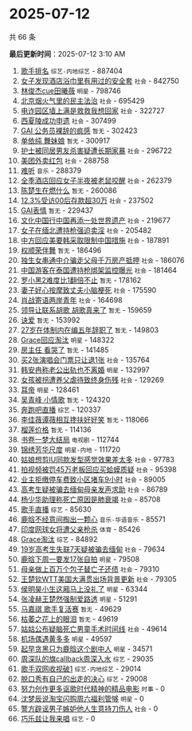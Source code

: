 # 2025-07-12

共 66 条


<!-- BEGIN -->

**最后更新时间**：2025-07-12 3:10 AM
1. [歌手排名](https://m.weibo.cn/search?containerid=100103type%3D1%26t%3D10%26q%3D%E6%AD%8C%E6%89%8B%E6%8E%92%E5%90%8D&stream_entry_id=31&isnewpage=1&extparam=seat%3D1%26band_rank%3D1%26lcate%3D5001%26filter_type%3Drealtimehot%26c_type%3D31%26q%3D%25E6%25AD%258C%25E6%2589%258B%25E6%258E%2592%25E5%2590%258D%26cate%3D5001%26realpos%3D1%26stream_entry_id%3D31%26flag%3D2%26pos%3D0%26dgr%3D0%26display_time%3D1752251782%26pre_seqid%3D175225178205300561157) `综艺-内地综艺` - 887404
2. [女子发现酒店浴巾里有用过的安全套](https://m.weibo.cn/search?containerid=100103type%3D1%26t%3D10%26q%3D%23%E5%A5%B3%E5%AD%90%E5%8F%91%E7%8E%B0%E9%85%92%E5%BA%97%E6%B5%B4%E5%B7%BE%E9%87%8C%E6%9C%89%E7%94%A8%E8%BF%87%E7%9A%84%E5%AE%89%E5%85%A8%E5%A5%97%23&stream_entry_id=31&isnewpage=1&extparam=seat%3D1%26band_rank%3D4%26lcate%3D5001%26filter_type%3Drealtimehot%26c_type%3D31%26q%3D%2523%25E5%25A5%25B3%25E5%25AD%2590%25E5%258F%2591%25E7%258E%25B0%25E9%2585%2592%25E5%25BA%2597%25E6%25B5%25B4%25E5%25B7%25BE%25E9%2587%258C%25E6%259C%2589%25E7%2594%25A8%25E8%25BF%2587%25E7%259A%2584%25E5%25AE%2589%25E5%2585%25A8%25E5%25A5%2597%2523%26cate%3D5001%26realpos%3D4%26stream_entry_id%3D31%26flag%3D1%26pos%3D3%26dgr%3D0%26display_time%3D1752251782%26pre_seqid%3D175225178205300561157) `社会` - 842750
3. [林俊杰cue田曦薇](https://m.weibo.cn/search?containerid=100103type%3D1%26t%3D10%26q%3D%23%E6%9E%97%E4%BF%8A%E6%9D%B0cue%E7%94%B0%E6%9B%A6%E8%96%87%23&stream_entry_id=31&isnewpage=1&extparam=seat%3D1%26band_rank%3D2%26lcate%3D5001%26filter_type%3Drealtimehot%26c_type%3D31%26q%3D%2523%25E6%259E%2597%25E4%25BF%258A%25E6%259D%25B0cue%25E7%2594%25B0%25E6%259B%25A6%25E8%2596%2587%2523%26cate%3D5001%26realpos%3D2%26stream_entry_id%3D31%26flag%3D1%26pos%3D1%26dgr%3D0%26display_time%3D1752251782%26pre_seqid%3D175225178205300561157) `明星` - 798746
4. [北京烟火气里的民主法治](https://m.weibo.cn/search?containerid=100103type%3D1%26t%3D10%26q%3D%23%E5%8C%97%E4%BA%AC%E7%83%9F%E7%81%AB%E6%B0%94%E9%87%8C%E7%9A%84%E6%B0%91%E4%B8%BB%E6%B3%95%E6%B2%BB%23&stream_entry_id=31&isnewpage=1&extparam=seat%3D1%26band_rank%3D3%26lcate%3D5001%26filter_type%3Drealtimehot%26c_type%3D31%26q%3D%2523%25E5%258C%2597%25E4%25BA%25AC%25E7%2583%259F%25E7%2581%25AB%25E6%25B0%2594%25E9%2587%258C%25E7%259A%2584%25E6%25B0%2591%25E4%25B8%25BB%25E6%25B3%2595%25E6%25B2%25BB%2523%26cate%3D5001%26realpos%3D3%26stream_entry_id%3D31%26flag%3D0%26pos%3D2%26dgr%3D0%26display_time%3D1752251782%26pre_seqid%3D175225178205300561157) `社会` - 695429
5. [电诈园区墙上满是救救我想回家](https://m.weibo.cn/search?containerid=100103type%3D1%26t%3D10%26q%3D%23%E7%94%B5%E8%AF%88%E5%9B%AD%E5%8C%BA%E5%A2%99%E4%B8%8A%E6%BB%A1%E6%98%AF%E6%95%91%E6%95%91%E6%88%91%E6%83%B3%E5%9B%9E%E5%AE%B6%23&stream_entry_id=31&isnewpage=1&extparam=seat%3D1%26band_rank%3D5%26lcate%3D5001%26filter_type%3Drealtimehot%26c_type%3D31%26q%3D%2523%25E7%2594%25B5%25E8%25AF%2588%25E5%259B%25AD%25E5%258C%25BA%25E5%25A2%2599%25E4%25B8%258A%25E6%25BB%25A1%25E6%2598%25AF%25E6%2595%2591%25E6%2595%2591%25E6%2588%2591%25E6%2583%25B3%25E5%259B%259E%25E5%25AE%25B6%2523%26cate%3D5001%26realpos%3D5%26stream_entry_id%3D31%26flag%3D0%26pos%3D4%26dgr%3D0%26display_time%3D1752251782%26pre_seqid%3D175225178205300561157) `社会` - 322727
6. [西夏陵成功申遗](https://m.weibo.cn/search?containerid=100103type%3D1%26t%3D10%26q%3D%23%E8%A5%BF%E5%A4%8F%E9%99%B5%E6%88%90%E5%8A%9F%E7%94%B3%E9%81%97%23&stream_entry_id=31&isnewpage=1&extparam=seat%3D1%26band_rank%3D6%26lcate%3D5001%26filter_type%3Drealtimehot%26c_type%3D31%26q%3D%2523%25E8%25A5%25BF%25E5%25A4%258F%25E9%2599%25B5%25E6%2588%2590%25E5%258A%259F%25E7%2594%25B3%25E9%2581%2597%2523%26cate%3D5001%26realpos%3D6%26stream_entry_id%3D31%26flag%3D1%26pos%3D5%26dgr%3D0%26display_time%3D1752251782%26pre_seqid%3D175225178205300561157) `社会` - 307499
7. [GAI 公务员裸辞的疯感](https://m.weibo.cn/search?containerid=100103type%3D1%26t%3D10%26q%3DGAI+%E5%85%AC%E5%8A%A1%E5%91%98%E8%A3%B8%E8%BE%9E%E7%9A%84%E7%96%AF%E6%84%9F&stream_entry_id=31&isnewpage=1&extparam=seat%3D1%26band_rank%3D7%26lcate%3D5001%26filter_type%3Drealtimehot%26c_type%3D31%26q%3DGAI%2520%25E5%2585%25AC%25E5%258A%25A1%25E5%2591%2598%25E8%25A3%25B8%25E8%25BE%259E%25E7%259A%2584%25E7%2596%25AF%25E6%2584%259F%26cate%3D5001%26realpos%3D7%26stream_entry_id%3D31%26flag%3D2%26pos%3D6%26dgr%3D0%26display_time%3D1752251782%26pre_seqid%3D175225178205300561157) `暂无` - 302423
8. [单依纯 舞妹娘](https://m.weibo.cn/search?containerid=100103type%3D1%26t%3D10%26q%3D%E5%8D%95%E4%BE%9D%E7%BA%AF+%E8%88%9E%E5%A6%B9%E5%A8%98&stream_entry_id=31&isnewpage=1&extparam=seat%3D1%26band_rank%3D8%26lcate%3D5001%26filter_type%3Drealtimehot%26c_type%3D31%26q%3D%25E5%258D%2595%25E4%25BE%259D%25E7%25BA%25AF%2520%25E8%2588%259E%25E5%25A6%25B9%25E5%25A8%2598%26cate%3D5001%26realpos%3D8%26stream_entry_id%3D31%26flag%3D0%26pos%3D7%26dgr%3D0%26display_time%3D1752251782%26pre_seqid%3D175225178205300561157) `暂无` - 300917
9. [护士被同居男友杀害疑遭长期家暴](https://m.weibo.cn/search?containerid=100103type%3D1%26t%3D10%26q%3D%23%E6%8A%A4%E5%A3%AB%E8%A2%AB%E5%90%8C%E5%B1%85%E7%94%B7%E5%8F%8B%E6%9D%80%E5%AE%B3%E7%96%91%E9%81%AD%E9%95%BF%E6%9C%9F%E5%AE%B6%E6%9A%B4%23&stream_entry_id=31&isnewpage=1&extparam=seat%3D1%26band_rank%3D9%26lcate%3D5001%26filter_type%3Drealtimehot%26c_type%3D31%26q%3D%2523%25E6%258A%25A4%25E5%25A3%25AB%25E8%25A2%25AB%25E5%2590%258C%25E5%25B1%2585%25E7%2594%25B7%25E5%258F%258B%25E6%259D%2580%25E5%25AE%25B3%25E7%2596%2591%25E9%2581%25AD%25E9%2595%25BF%25E6%259C%259F%25E5%25AE%25B6%25E6%259A%25B4%2523%26cate%3D5001%26realpos%3D9%26stream_entry_id%3D31%26flag%3D0%26pos%3D8%26dgr%3D0%26display_time%3D1752251782%26pre_seqid%3D175225178205300561157) `社会` - 296722
10. [美团外卖红包](https://m.weibo.cn/search?containerid=100103type%3D1%26t%3D10%26q%3D%E7%BE%8E%E5%9B%A2%E5%A4%96%E5%8D%96%E7%BA%A2%E5%8C%85&stream_entry_id=31&isnewpage=1&extparam=seat%3D1%26band_rank%3D10%26lcate%3D5001%26filter_type%3Drealtimehot%26c_type%3D31%26q%3D%25E7%25BE%258E%25E5%259B%25A2%25E5%25A4%2596%25E5%258D%2596%25E7%25BA%25A2%25E5%258C%2585%26cate%3D5001%26realpos%3D10%26stream_entry_id%3D31%26flag%3D0%26pos%3D9%26dgr%3D0%26display_time%3D1752251782%26pre_seqid%3D175225178205300561157) `社会` - 288758
11. [难听](https://m.weibo.cn/search?containerid=100103type%3D1%26t%3D10%26q%3D%E9%9A%BE%E5%90%AC&stream_entry_id=31&isnewpage=1&extparam=seat%3D1%26band_rank%3D11%26lcate%3D5001%26filter_type%3Drealtimehot%26c_type%3D31%26q%3D%25E9%259A%25BE%25E5%2590%25AC%26cate%3D5001%26realpos%3D11%26stream_entry_id%3D31%26flag%3D0%26pos%3D10%26dgr%3D0%26display_time%3D1752251782%26pre_seqid%3D175225178205300561157) `音乐` - 288379
12. [全季酒店回应女子半夜被老鼠咬醒](https://m.weibo.cn/search?containerid=100103type%3D1%26t%3D10%26q%3D%23%E5%85%A8%E5%AD%A3%E9%85%92%E5%BA%97%E5%9B%9E%E5%BA%94%E5%A5%B3%E5%AD%90%E5%8D%8A%E5%A4%9C%E8%A2%AB%E8%80%81%E9%BC%A0%E5%92%AC%E9%86%92%23&stream_entry_id=31&isnewpage=1&extparam=seat%3D1%26band_rank%3D12%26lcate%3D5001%26filter_type%3Drealtimehot%26c_type%3D31%26q%3D%2523%25E5%2585%25A8%25E5%25AD%25A3%25E9%2585%2592%25E5%25BA%2597%25E5%259B%259E%25E5%25BA%2594%25E5%25A5%25B3%25E5%25AD%2590%25E5%258D%258A%25E5%25A4%259C%25E8%25A2%25AB%25E8%2580%2581%25E9%25BC%25A0%25E5%2592%25AC%25E9%2586%2592%2523%26cate%3D5001%26realpos%3D12%26stream_entry_id%3D31%26flag%3D0%26pos%3D11%26dgr%3D0%26display_time%3D1752251782%26pre_seqid%3D175225178205300561157) `社会` - 262379
13. [陈楚生在燃什么](https://m.weibo.cn/search?containerid=100103type%3D1%26t%3D10%26q%3D%E9%99%88%E6%A5%9A%E7%94%9F%E5%9C%A8%E7%87%83%E4%BB%80%E4%B9%88&stream_entry_id=31&isnewpage=1&extparam=seat%3D1%26band_rank%3D13%26lcate%3D5001%26filter_type%3Drealtimehot%26c_type%3D31%26q%3D%25E9%2599%2588%25E6%25A5%259A%25E7%2594%259F%25E5%259C%25A8%25E7%2587%2583%25E4%25BB%2580%25E4%25B9%2588%26cate%3D5001%26realpos%3D13%26stream_entry_id%3D31%26flag%3D0%26pos%3D12%26dgr%3D0%26display_time%3D1752251782%26pre_seqid%3D175225178205300561157) `暂无` - 260086
14. [12.3%受访00后存款超30万](https://m.weibo.cn/search?containerid=100103type%3D1%26t%3D10%26q%3D%2312.3%25%E5%8F%97%E8%AE%BF00%E5%90%8E%E5%AD%98%E6%AC%BE%E8%B6%8530%E4%B8%87%23&stream_entry_id=31&isnewpage=1&extparam=seat%3D1%26band_rank%3D14%26lcate%3D5001%26filter_type%3Drealtimehot%26c_type%3D31%26q%3D%252312.3%2525%25E5%258F%2597%25E8%25AE%25BF00%25E5%2590%258E%25E5%25AD%2598%25E6%25AC%25BE%25E8%25B6%258530%25E4%25B8%2587%2523%26cate%3D5001%26realpos%3D14%26stream_entry_id%3D31%26flag%3D0%26pos%3D13%26dgr%3D0%26display_time%3D1752251782%26pre_seqid%3D175225178205300561157) `社会` - 237502
15. [GAI表情](https://m.weibo.cn/search?containerid=100103type%3D1%26t%3D10%26q%3DGAI%E8%A1%A8%E6%83%85&stream_entry_id=31&isnewpage=1&extparam=seat%3D1%26band_rank%3D15%26lcate%3D5001%26filter_type%3Drealtimehot%26c_type%3D31%26q%3DGAI%25E8%25A1%25A8%25E6%2583%2585%26cate%3D5001%26realpos%3D15%26stream_entry_id%3D31%26flag%3D0%26pos%3D14%26dgr%3D0%26display_time%3D1752251782%26pre_seqid%3D175225178205300561157) `暂无` - 229437
16. [文化中国行中国再添一处世界遗产](https://m.weibo.cn/search?containerid=100103type%3D1%26t%3D10%26q%3D%23%E6%96%87%E5%8C%96%E4%B8%AD%E5%9B%BD%E8%A1%8C%E4%B8%AD%E5%9B%BD%E5%86%8D%E6%B7%BB%E4%B8%80%E5%A4%84%E4%B8%96%E7%95%8C%E9%81%97%E4%BA%A7%23&stream_entry_id=31&isnewpage=1&extparam=seat%3D1%26band_rank%3D16%26lcate%3D5001%26filter_type%3Drealtimehot%26c_type%3D31%26q%3D%2523%25E6%2596%2587%25E5%258C%2596%25E4%25B8%25AD%25E5%259B%25BD%25E8%25A1%258C%25E4%25B8%25AD%25E5%259B%25BD%25E5%2586%258D%25E6%25B7%25BB%25E4%25B8%2580%25E5%25A4%2584%25E4%25B8%2596%25E7%2595%258C%25E9%2581%2597%25E4%25BA%25A7%2523%26cate%3D5001%26realpos%3D16%26stream_entry_id%3D31%26flag%3D0%26pos%3D15%26dgr%3D0%26display_time%3D1752251782%26pre_seqid%3D175225178205300561157) `社会` - 219677
17. [女子在缅北遭持枪强迫卖淫](https://m.weibo.cn/search?containerid=100103type%3D1%26t%3D10%26q%3D%23%E5%A5%B3%E5%AD%90%E5%9C%A8%E7%BC%85%E5%8C%97%E9%81%AD%E6%8C%81%E6%9E%AA%E5%BC%BA%E8%BF%AB%E5%8D%96%E6%B7%AB%23&stream_entry_id=31&isnewpage=1&extparam=seat%3D1%26band_rank%3D17%26lcate%3D5001%26filter_type%3Drealtimehot%26c_type%3D31%26q%3D%2523%25E5%25A5%25B3%25E5%25AD%2590%25E5%259C%25A8%25E7%25BC%2585%25E5%258C%2597%25E9%2581%25AD%25E6%258C%2581%25E6%259E%25AA%25E5%25BC%25BA%25E8%25BF%25AB%25E5%258D%2596%25E6%25B7%25AB%2523%26cate%3D5001%26realpos%3D17%26stream_entry_id%3D31%26flag%3D0%26pos%3D16%26dgr%3D0%26display_time%3D1752251782%26pre_seqid%3D175225178205300561157) `社会` - 205482
18. [中方回应美要韩采取限制中国措施](https://m.weibo.cn/search?containerid=100103type%3D1%26t%3D10%26q%3D%23%E4%B8%AD%E6%96%B9%E5%9B%9E%E5%BA%94%E7%BE%8E%E8%A6%81%E9%9F%A9%E9%87%87%E5%8F%96%E9%99%90%E5%88%B6%E4%B8%AD%E5%9B%BD%E6%8E%AA%E6%96%BD%23&stream_entry_id=31&isnewpage=1&extparam=seat%3D1%26lcate%3D5001%26filter_type%3Drealtimehot%26q%3D%2523%25E4%25B8%25AD%25E6%2596%25B9%25E5%259B%259E%25E5%25BA%2594%25E7%25BE%258E%25E8%25A6%2581%25E9%259F%25A9%25E9%2587%2587%25E5%258F%2596%25E9%2599%2590%25E5%2588%25B6%25E4%25B8%25AD%25E5%259B%25BD%25E6%258E%25AA%25E6%2596%25BD%2523%26dgr%3D0%26cate%3D5001%26realpos%3D10%26c_type%3D31%26band_rank%3D10%26stream_entry_id%3D31%26pos%3D9%26flag%3D1%26display_time%3D1752254827%26pre_seqid%3D17522548273039054953) `社会` - 187891
19. [权顺荣伴舞](https://m.weibo.cn/search?containerid=100103type%3D1%26t%3D10%26q%3D%E6%9D%83%E9%A1%BA%E8%8D%A3%E4%BC%B4%E8%88%9E&stream_entry_id=31&isnewpage=1&extparam=seat%3D1%26band_rank%3D21%26lcate%3D5001%26filter_type%3Drealtimehot%26c_type%3D31%26q%3D%25E6%259D%2583%25E9%25A1%25BA%25E8%258D%25A3%25E4%25BC%25B4%25E8%2588%259E%26cate%3D5001%26realpos%3D21%26stream_entry_id%3D31%26flag%3D1%26pos%3D20%26dgr%3D0%26display_time%3D1752251782%26pre_seqid%3D175225178205300561157) `暂无` - 186496
20. [独生女串通中介骗走父母千万房产抵押](https://m.weibo.cn/search?containerid=100103type%3D1%26t%3D10%26q%3D%23%E7%8B%AC%E7%94%9F%E5%A5%B3%E4%B8%B2%E9%80%9A%E4%B8%AD%E4%BB%8B%E9%AA%97%E8%B5%B0%E7%88%B6%E6%AF%8D%E5%8D%83%E4%B8%87%E6%88%BF%E4%BA%A7%E6%8A%B5%E6%8A%BC%23&stream_entry_id=31&isnewpage=1&extparam=seat%3D1%26band_rank%3D40%26lcate%3D5001%26filter_type%3Drealtimehot%26c_type%3D31%26q%3D%2523%25E7%258B%25AC%25E7%2594%259F%25E5%25A5%25B3%25E4%25B8%25B2%25E9%2580%259A%25E4%25B8%25AD%25E4%25BB%258B%25E9%25AA%2597%25E8%25B5%25B0%25E7%2588%25B6%25E6%25AF%258D%25E5%258D%2583%25E4%25B8%2587%25E6%2588%25BF%25E4%25BA%25A7%25E6%258A%25B5%25E6%258A%25BC%2523%26cate%3D5001%26realpos%3D40%26stream_entry_id%3D31%26flag%3D1%26pos%3D39%26dgr%3D0%26display_time%3D1752251782%26pre_seqid%3D175225178205300561157) `社会` - 186076
21. [中国游客在泰国遭持枪绑架监控曝光](https://m.weibo.cn/search?containerid=100103type%3D1%26t%3D10%26q%3D%23%E4%B8%AD%E5%9B%BD%E6%B8%B8%E5%AE%A2%E5%9C%A8%E6%B3%B0%E5%9B%BD%E9%81%AD%E6%8C%81%E6%9E%AA%E7%BB%91%E6%9E%B6%E7%9B%91%E6%8E%A7%E6%9B%9D%E5%85%89%23&stream_entry_id=31&isnewpage=1&extparam=seat%3D1%26band_rank%3D18%26lcate%3D5001%26filter_type%3Drealtimehot%26c_type%3D31%26q%3D%2523%25E4%25B8%25AD%25E5%259B%25BD%25E6%25B8%25B8%25E5%25AE%25A2%25E5%259C%25A8%25E6%25B3%25B0%25E5%259B%25BD%25E9%2581%25AD%25E6%258C%2581%25E6%259E%25AA%25E7%25BB%2591%25E6%259E%25B6%25E7%259B%2591%25E6%258E%25A7%25E6%259B%259D%25E5%2585%2589%2523%26cate%3D5001%26realpos%3D18%26stream_entry_id%3D31%26flag%3D0%26pos%3D17%26dgr%3D0%26display_time%3D1752251782%26pre_seqid%3D175225178205300561157) `社会` - 181464
22. [罗小黑2难度比1翻倍不止](https://m.weibo.cn/search?containerid=100103type%3D1%26t%3D10%26q%3D%E7%BD%97%E5%B0%8F%E9%BB%912%E9%9A%BE%E5%BA%A6%E6%AF%941%E7%BF%BB%E5%80%8D%E4%B8%8D%E6%AD%A2&stream_entry_id=31&isnewpage=1&extparam=seat%3D1%26band_rank%3D19%26lcate%3D5001%26filter_type%3Drealtimehot%26c_type%3D31%26q%3D%25E7%25BD%2597%25E5%25B0%258F%25E9%25BB%25912%25E9%259A%25BE%25E5%25BA%25A6%25E6%25AF%25941%25E7%25BF%25BB%25E5%2580%258D%25E4%25B8%258D%25E6%25AD%25A2%26cate%3D5001%26realpos%3D19%26stream_entry_id%3D31%26flag%3D1%26pos%3D18%26dgr%3D0%26display_time%3D1752251782%26pre_seqid%3D175225178205300561157) `暂无` - 178162
23. [妻子好心按摩致丈夫小脑梗死](https://m.weibo.cn/search?containerid=100103type%3D1%26t%3D10%26q%3D%23%E5%A6%BB%E5%AD%90%E5%A5%BD%E5%BF%83%E6%8C%89%E6%91%A9%E8%87%B4%E4%B8%88%E5%A4%AB%E5%B0%8F%E8%84%91%E6%A2%97%E6%AD%BB%23&stream_entry_id=31&isnewpage=1&extparam=seat%3D1%26band_rank%3D20%26lcate%3D5001%26filter_type%3Drealtimehot%26c_type%3D31%26q%3D%2523%25E5%25A6%25BB%25E5%25AD%2590%25E5%25A5%25BD%25E5%25BF%2583%25E6%258C%2589%25E6%2591%25A9%25E8%2587%25B4%25E4%25B8%2588%25E5%25A4%25AB%25E5%25B0%258F%25E8%2584%2591%25E6%25A2%2597%25E6%25AD%25BB%2523%26cate%3D5001%26realpos%3D20%26stream_entry_id%3D31%26flag%3D0%26pos%3D19%26dgr%3D0%26display_time%3D1752251782%26pre_seqid%3D175225178205300561157) `社会` - 175590
24. [肖战寄语两岸青年](https://m.weibo.cn/search?containerid=100103type%3D1%26t%3D10%26q%3D%23%E8%82%96%E6%88%98%E5%AF%84%E8%AF%AD%E4%B8%A4%E5%B2%B8%E9%9D%92%E5%B9%B4%23&stream_entry_id=31&isnewpage=1&extparam=seat%3D1%26band_rank%3D22%26lcate%3D5001%26filter_type%3Drealtimehot%26c_type%3D31%26q%3D%2523%25E8%2582%2596%25E6%2588%2598%25E5%25AF%2584%25E8%25AF%25AD%25E4%25B8%25A4%25E5%25B2%25B8%25E9%259D%2592%25E5%25B9%25B4%2523%26cate%3D5001%26realpos%3D22%26stream_entry_id%3D31%26flag%3D1%26pos%3D21%26dgr%3D0%26display_time%3D1752251782%26pre_seqid%3D175225178205300561157) `社会` - 164698
25. [领导让联系胡歌 胡歌真来了](https://m.weibo.cn/search?containerid=100103type%3D1%26t%3D10%26q%3D%E9%A2%86%E5%AF%BC%E8%AE%A9%E8%81%94%E7%B3%BB%E8%83%A1%E6%AD%8C+%E8%83%A1%E6%AD%8C%E7%9C%9F%E6%9D%A5%E4%BA%86&stream_entry_id=31&isnewpage=1&extparam=seat%3D1%26band_rank%3D23%26lcate%3D5001%26filter_type%3Drealtimehot%26c_type%3D31%26q%3D%25E9%25A2%2586%25E5%25AF%25BC%25E8%25AE%25A9%25E8%2581%2594%25E7%25B3%25BB%25E8%2583%25A1%25E6%25AD%258C%2520%25E8%2583%25A1%25E6%25AD%258C%25E7%259C%259F%25E6%259D%25A5%25E4%25BA%2586%26cate%3D5001%26realpos%3D23%26stream_entry_id%3D31%26flag%3D2%26pos%3D22%26dgr%3D0%26display_time%3D1752251782%26pre_seqid%3D175225178205300561157) `暂无` - 159659
26. [诀爱](https://m.weibo.cn/search?containerid=100103type%3D1%26t%3D10%26q%3D%E8%AF%80%E7%88%B1&stream_entry_id=31&isnewpage=1&extparam=seat%3D1%26band_rank%3D24%26lcate%3D5001%26filter_type%3Drealtimehot%26c_type%3D31%26q%3D%25E8%25AF%2580%25E7%2588%25B1%26cate%3D5001%26realpos%3D24%26stream_entry_id%3D31%26flag%3D0%26pos%3D23%26dgr%3D0%26display_time%3D1752251782%26pre_seqid%3D175225178205300561157) `暂无` - 153992
27. [27岁在体制内在编五年辞职了](https://m.weibo.cn/search?containerid=100103type%3D1%26t%3D10%26q%3D27%E5%B2%81%E5%9C%A8%E4%BD%93%E5%88%B6%E5%86%85%E5%9C%A8%E7%BC%96%E4%BA%94%E5%B9%B4%E8%BE%9E%E8%81%8C%E4%BA%86&stream_entry_id=31&isnewpage=1&extparam=seat%3D1%26band_rank%3D25%26lcate%3D5001%26filter_type%3Drealtimehot%26c_type%3D31%26q%3D27%25E5%25B2%2581%25E5%259C%25A8%25E4%25BD%2593%25E5%2588%25B6%25E5%2586%2585%25E5%259C%25A8%25E7%25BC%2596%25E4%25BA%2594%25E5%25B9%25B4%25E8%25BE%259E%25E8%2581%258C%25E4%25BA%2586%26cate%3D5001%26realpos%3D25%26stream_entry_id%3D31%26flag%3D0%26pos%3D24%26dgr%3D0%26display_time%3D1752251782%26pre_seqid%3D175225178205300561157) `暂无` - 149803
28. [Grace回应淘汰](https://m.weibo.cn/search?containerid=100103type%3D1%26t%3D10%26q%3D%23Grace%E5%9B%9E%E5%BA%94%E6%B7%98%E6%B1%B0%23&stream_entry_id=31&isnewpage=1&extparam=seat%3D1%26band_rank%3D26%26lcate%3D5001%26filter_type%3Drealtimehot%26c_type%3D31%26q%3D%2523Grace%25E5%259B%259E%25E5%25BA%2594%25E6%25B7%2598%25E6%25B1%25B0%2523%26cate%3D5001%26realpos%3D26%26stream_entry_id%3D31%26flag%3D1%26pos%3D25%26dgr%3D0%26display_time%3D1752251782%26pre_seqid%3D175225178205300561157) `明星` - 148322
29. [房主任 看哭了](https://m.weibo.cn/search?containerid=100103type%3D1%26t%3D10%26q%3D%E6%88%BF%E4%B8%BB%E4%BB%BB+%E7%9C%8B%E5%93%AD%E4%BA%86&stream_entry_id=31&isnewpage=1&extparam=seat%3D1%26band_rank%3D27%26lcate%3D5001%26filter_type%3Drealtimehot%26c_type%3D31%26q%3D%25E6%2588%25BF%25E4%25B8%25BB%25E4%25BB%25BB%2520%25E7%259C%258B%25E5%2593%25AD%25E4%25BA%2586%26cate%3D5001%26realpos%3D27%26stream_entry_id%3D31%26flag%3D0%26pos%3D26%26dgr%3D0%26display_time%3D1752251782%26pre_seqid%3D175225178205300561157) `暂无` - 141485
30. [买2张演唱会门票只让退1张](https://m.weibo.cn/search?containerid=100103type%3D1%26t%3D10%26q%3D%23%E4%B9%B02%E5%BC%A0%E6%BC%94%E5%94%B1%E4%BC%9A%E9%97%A8%E7%A5%A8%E5%8F%AA%E8%AE%A9%E9%80%801%E5%BC%A0%23&stream_entry_id=31&isnewpage=1&extparam=seat%3D1%26band_rank%3D28%26lcate%3D5001%26filter_type%3Drealtimehot%26c_type%3D31%26q%3D%2523%25E4%25B9%25B02%25E5%25BC%25A0%25E6%25BC%2594%25E5%2594%25B1%25E4%25BC%259A%25E9%2597%25A8%25E7%25A5%25A8%25E5%258F%25AA%25E8%25AE%25A9%25E9%2580%25801%25E5%25BC%25A0%2523%26cate%3D5001%26realpos%3D28%26stream_entry_id%3D31%26flag%3D1%26pos%3D27%26dgr%3D0%26display_time%3D1752251782%26pre_seqid%3D175225178205300561157) `社会` - 135764
31. [韩安冉称老公出轨也不离婚](https://m.weibo.cn/search?containerid=100103type%3D1%26t%3D10%26q%3D%23%E9%9F%A9%E5%AE%89%E5%86%89%E7%A7%B0%E8%80%81%E5%85%AC%E5%87%BA%E8%BD%A8%E4%B9%9F%E4%B8%8D%E7%A6%BB%E5%A9%9A%23&stream_entry_id=31&isnewpage=1&extparam=seat%3D1%26band_rank%3D29%26lcate%3D5001%26filter_type%3Drealtimehot%26c_type%3D31%26q%3D%2523%25E9%259F%25A9%25E5%25AE%2589%25E5%2586%2589%25E7%25A7%25B0%25E8%2580%2581%25E5%2585%25AC%25E5%2587%25BA%25E8%25BD%25A8%25E4%25B9%259F%25E4%25B8%258D%25E7%25A6%25BB%25E5%25A9%259A%2523%26cate%3D5001%26realpos%3D29%26stream_entry_id%3D31%26flag%3D0%26pos%3D28%26dgr%3D0%26display_time%3D1752251782%26pre_seqid%3D175225178205300561157) `明星` - 132997
32. [女孩被拐遭养父虐待致终身伤残](https://m.weibo.cn/search?containerid=100103type%3D1%26t%3D10%26q%3D%23%E5%A5%B3%E5%AD%A9%E8%A2%AB%E6%8B%90%E9%81%AD%E5%85%BB%E7%88%B6%E8%99%90%E5%BE%85%E8%87%B4%E7%BB%88%E8%BA%AB%E4%BC%A4%E6%AE%8B%23&stream_entry_id=31&isnewpage=1&extparam=seat%3D1%26band_rank%3D30%26lcate%3D5001%26filter_type%3Drealtimehot%26c_type%3D31%26q%3D%2523%25E5%25A5%25B3%25E5%25AD%25A9%25E8%25A2%25AB%25E6%258B%2590%25E9%2581%25AD%25E5%2585%25BB%25E7%2588%25B6%25E8%2599%2590%25E5%25BE%2585%25E8%2587%25B4%25E7%25BB%2588%25E8%25BA%25AB%25E4%25BC%25A4%25E6%25AE%258B%2523%26cate%3D5001%26realpos%3D30%26stream_entry_id%3D31%26flag%3D1%26pos%3D29%26dgr%3D0%26display_time%3D1752251782%26pre_seqid%3D175225178205300561157) `社会` - 129269
33. [耳帝](https://m.weibo.cn/search?containerid=100103type%3D1%26t%3D10%26q%3D%E8%80%B3%E5%B8%9D&stream_entry_id=31&isnewpage=1&extparam=seat%3D1%26band_rank%3D31%26lcate%3D5001%26filter_type%3Drealtimehot%26c_type%3D31%26q%3D%25E8%2580%25B3%25E5%25B8%259D%26cate%3D5001%26realpos%3D31%26stream_entry_id%3D31%26flag%3D1%26pos%3D30%26dgr%3D0%26display_time%3D1752251782%26pre_seqid%3D175225178205300561157) `明星` - 128461
34. [吴青峰 小情歌](https://m.weibo.cn/search?containerid=100103type%3D1%26t%3D10%26q%3D%E5%90%B4%E9%9D%92%E5%B3%B0+%E5%B0%8F%E6%83%85%E6%AD%8C&stream_entry_id=31&isnewpage=1&extparam=seat%3D1%26band_rank%3D32%26lcate%3D5001%26filter_type%3Drealtimehot%26c_type%3D31%26q%3D%25E5%2590%25B4%25E9%259D%2592%25E5%25B3%25B0%2520%25E5%25B0%258F%25E6%2583%2585%25E6%25AD%258C%26cate%3D5001%26realpos%3D32%26stream_entry_id%3D31%26flag%3D0%26pos%3D31%26dgr%3D0%26display_time%3D1752251782%26pre_seqid%3D175225178205300561157) `暂无` - 124320
35. [奔跑吧直播](https://m.weibo.cn/search?containerid=100103type%3D1%26t%3D10%26q%3D%E5%A5%94%E8%B7%91%E5%90%A7%E7%9B%B4%E6%92%AD&stream_entry_id=31&isnewpage=1&extparam=seat%3D1%26band_rank%3D33%26lcate%3D5001%26filter_type%3Drealtimehot%26c_type%3D31%26q%3D%25E5%25A5%2594%25E8%25B7%2591%25E5%2590%25A7%25E7%259B%25B4%25E6%2592%25AD%26cate%3D5001%26realpos%3D33%26stream_entry_id%3D31%26flag%3D1%26pos%3D32%26dgr%3D0%26display_time%3D1752251782%26pre_seqid%3D175225178205300561157) `综艺` - 120337
36. [李佳薇谭薇相互搀扶好好笑](https://m.weibo.cn/search?containerid=100103type%3D1%26t%3D10%26q%3D%E6%9D%8E%E4%BD%B3%E8%96%87%E8%B0%AD%E8%96%87%E7%9B%B8%E4%BA%92%E6%90%80%E6%89%B6%E5%A5%BD%E5%A5%BD%E7%AC%91&stream_entry_id=31&isnewpage=1&extparam=seat%3D1%26band_rank%3D34%26lcate%3D5001%26filter_type%3Drealtimehot%26c_type%3D31%26q%3D%25E6%259D%258E%25E4%25BD%25B3%25E8%2596%2587%25E8%25B0%25AD%25E8%2596%2587%25E7%259B%25B8%25E4%25BA%2592%25E6%2590%2580%25E6%2589%25B6%25E5%25A5%25BD%25E5%25A5%25BD%25E7%25AC%2591%26cate%3D5001%26realpos%3D34%26stream_entry_id%3D31%26flag%3D1%26pos%3D33%26dgr%3D0%26display_time%3D1752251782%26pre_seqid%3D175225178205300561157) `暂无` - 118066
37. [榴莲价格](https://m.weibo.cn/search?containerid=100103type%3D1%26t%3D10%26q%3D%E6%A6%B4%E8%8E%B2%E4%BB%B7%E6%A0%BC&stream_entry_id=31&isnewpage=1&extparam=seat%3D1%26band_rank%3D35%26lcate%3D5001%26filter_type%3Drealtimehot%26c_type%3D31%26q%3D%25E6%25A6%25B4%25E8%258E%25B2%25E4%25BB%25B7%25E6%25A0%25BC%26cate%3D5001%26realpos%3D35%26stream_entry_id%3D31%26flag%3D0%26pos%3D34%26dgr%3D0%26display_time%3D1752251782%26pre_seqid%3D175225178205300561157) `暂无` - 114136
38. [书卷一梦大结局](https://m.weibo.cn/search?containerid=100103type%3D1%26t%3D10%26q%3D%23%E4%B9%A6%E5%8D%B7%E4%B8%80%E6%A2%A6%E5%A4%A7%E7%BB%93%E5%B1%80%23&stream_entry_id=31&isnewpage=1&extparam=seat%3D1%26band_rank%3D36%26lcate%3D5001%26filter_type%3Drealtimehot%26c_type%3D31%26q%3D%2523%25E4%25B9%25A6%25E5%258D%25B7%25E4%25B8%2580%25E6%25A2%25A6%25E5%25A4%25A7%25E7%25BB%2593%25E5%25B1%2580%2523%26cate%3D5001%26realpos%3D36%26stream_entry_id%3D31%26flag%3D0%26pos%3D35%26dgr%3D0%26display_time%3D1752251782%26pre_seqid%3D175225178205300561157) `电视剧` - 112744
39. [锦绣芳华尺度](https://m.weibo.cn/search?containerid=100103type%3D1%26t%3D10%26q%3D%23%E9%94%A6%E7%BB%A3%E8%8A%B3%E5%8D%8E%E5%B0%BA%E5%BA%A6%23&stream_entry_id=31&isnewpage=1&extparam=seat%3D1%26band_rank%3D37%26lcate%3D5001%26filter_type%3Drealtimehot%26c_type%3D31%26q%3D%2523%25E9%2594%25A6%25E7%25BB%25A3%25E8%258A%25B3%25E5%258D%258E%25E5%25B0%25BA%25E5%25BA%25A6%2523%26cate%3D5001%26realpos%3D37%26stream_entry_id%3D31%26flag%3D0%26pos%3D36%26dgr%3D0%26display_time%3D1752251782%26pre_seqid%3D175225178205300561157) `明星-内地` - 111720
40. [姑娘想剪IU同款发型感觉效果差太多](https://m.weibo.cn/search?containerid=100103type%3D1%26t%3D10%26q%3D%23%E5%A7%91%E5%A8%98%E6%83%B3%E5%89%AAIU%E5%90%8C%E6%AC%BE%E5%8F%91%E5%9E%8B%E6%84%9F%E8%A7%89%E6%95%88%E6%9E%9C%E5%B7%AE%E5%A4%AA%E5%A4%9A%23&stream_entry_id=31&isnewpage=1&extparam=seat%3D1%26realpos%3D9%26cate%3D5001%26band_rank%3D9%26lcate%3D5001%26stream_entry_id%3D31%26pos%3D10%26flag%3D1%26q%3D%2523%25E5%25A7%2591%25E5%25A8%2598%25E6%2583%25B3%25E5%2589%25AAIU%25E5%2590%258C%25E6%25AC%25BE%25E5%258F%2591%25E5%259E%258B%25E6%2584%259F%25E8%25A7%2589%25E6%2595%2588%25E6%259E%259C%25E5%25B7%25AE%25E5%25A4%25AA%25E5%25A4%259A%2523%26dgr%3D0%26filter_type%3Drealtimehot%26c_type%3D31%26display_time%3D1752259199%26pre_seqid%3D17522591993829055787) `社会` - 97783
41. [拍视频被罚45万老板回应买蛤蟆质疑](https://m.weibo.cn/search?containerid=100103type%3D1%26t%3D10%26q%3D%23%E6%8B%8D%E8%A7%86%E9%A2%91%E8%A2%AB%E7%BD%9A45%E4%B8%87%E8%80%81%E6%9D%BF%E5%9B%9E%E5%BA%94%E4%B9%B0%E8%9B%A4%E8%9F%86%E8%B4%A8%E7%96%91%23&stream_entry_id=31&isnewpage=1&extparam=seat%3D1%26band_rank%3D38%26lcate%3D5001%26filter_type%3Drealtimehot%26c_type%3D31%26q%3D%2523%25E6%258B%258D%25E8%25A7%2586%25E9%25A2%2591%25E8%25A2%25AB%25E7%25BD%259A45%25E4%25B8%2587%25E8%2580%2581%25E6%259D%25BF%25E5%259B%259E%25E5%25BA%2594%25E4%25B9%25B0%25E8%259B%25A4%25E8%259F%2586%25E8%25B4%25A8%25E7%2596%2591%2523%26cate%3D5001%26realpos%3D38%26stream_entry_id%3D31%26flag%3D1%26pos%3D37%26dgr%3D0%26display_time%3D1752251782%26pre_seqid%3D175225178205300561157) `社会` - 95398
42. [业主拒缴停车费致小区堵车9小时](https://m.weibo.cn/search?containerid=100103type%3D1%26t%3D10%26q%3D%23%E4%B8%9A%E4%B8%BB%E6%8B%92%E7%BC%B4%E5%81%9C%E8%BD%A6%E8%B4%B9%E8%87%B4%E5%B0%8F%E5%8C%BA%E5%A0%B5%E8%BD%A69%E5%B0%8F%E6%97%B6%23&stream_entry_id=31&isnewpage=1&extparam=seat%3D1%26band_rank%3D46%26lcate%3D5001%26filter_type%3Drealtimehot%26c_type%3D31%26q%3D%2523%25E4%25B8%259A%25E4%25B8%25BB%25E6%258B%2592%25E7%25BC%25B4%25E5%2581%259C%25E8%25BD%25A6%25E8%25B4%25B9%25E8%2587%25B4%25E5%25B0%258F%25E5%258C%25BA%25E5%25A0%25B5%25E8%25BD%25A69%25E5%25B0%258F%25E6%2597%25B6%2523%26cate%3D5001%26realpos%3D46%26stream_entry_id%3D31%26flag%3D1%26pos%3D45%26dgr%3D0%26display_time%3D1752251782%26pre_seqid%3D175225178205300561157) `社会` - 89005
43. [高考生疑被骗去缅甸母亲发声求助](https://m.weibo.cn/search?containerid=100103type%3D1%26t%3D10%26q%3D%23%E9%AB%98%E8%80%83%E7%94%9F%E7%96%91%E8%A2%AB%E9%AA%97%E5%8E%BB%E7%BC%85%E7%94%B8%E6%AF%8D%E4%BA%B2%E5%8F%91%E5%A3%B0%E6%B1%82%E5%8A%A9%23&stream_entry_id=31&isnewpage=1&extparam=seat%3D1%26band_rank%3D39%26lcate%3D5001%26filter_type%3Drealtimehot%26c_type%3D31%26q%3D%2523%25E9%25AB%2598%25E8%2580%2583%25E7%2594%259F%25E7%2596%2591%25E8%25A2%25AB%25E9%25AA%2597%25E5%258E%25BB%25E7%25BC%2585%25E7%2594%25B8%25E6%25AF%258D%25E4%25BA%25B2%25E5%258F%2591%25E5%25A3%25B0%25E6%25B1%2582%25E5%258A%25A9%2523%26cate%3D5001%26realpos%3D39%26stream_entry_id%3D31%26flag%3D0%26pos%3D38%26dgr%3D0%26display_time%3D1752251782%26pre_seqid%3D175225178205300561157) `社会` - 86789
44. [杨少华助理称死亡原因是肺衰竭](https://m.weibo.cn/search?containerid=100103type%3D1%26t%3D10%26q%3D%23%E6%9D%A8%E5%B0%91%E5%8D%8E%E5%8A%A9%E7%90%86%E7%A7%B0%E6%AD%BB%E4%BA%A1%E5%8E%9F%E5%9B%A0%E6%98%AF%E8%82%BA%E8%A1%B0%E7%AB%AD%23&stream_entry_id=31&isnewpage=1&extparam=seat%3D1%26band_rank%3D41%26lcate%3D5001%26filter_type%3Drealtimehot%26c_type%3D31%26q%3D%2523%25E6%259D%25A8%25E5%25B0%2591%25E5%258D%258E%25E5%258A%25A9%25E7%2590%2586%25E7%25A7%25B0%25E6%25AD%25BB%25E4%25BA%25A1%25E5%258E%259F%25E5%259B%25A0%25E6%2598%25AF%25E8%2582%25BA%25E8%25A1%25B0%25E7%25AB%25AD%2523%26cate%3D5001%26realpos%3D41%26stream_entry_id%3D31%26flag%3D0%26pos%3D40%26dgr%3D0%26display_time%3D1752251782%26pre_seqid%3D175225178205300561157) `社会` - 85708
45. [歌手直播](https://m.weibo.cn/search?containerid=100103type%3D1%26t%3D10%26q%3D%E6%AD%8C%E6%89%8B%E7%9B%B4%E6%92%AD&stream_entry_id=31&isnewpage=1&extparam=seat%3D1%26band_rank%3D42%26lcate%3D5001%26filter_type%3Drealtimehot%26c_type%3D31%26q%3D%25E6%25AD%258C%25E6%2589%258B%25E7%259B%25B4%25E6%2592%25AD%26cate%3D5001%26realpos%3D42%26stream_entry_id%3D31%26flag%3D0%26pos%3D41%26dgr%3D0%26display_time%3D1752251782%26pre_seqid%3D175225178205300561157) `综艺` - 85630
46. [鹿晗不经意间掏出一颗心](https://m.weibo.cn/search?containerid=100103type%3D1%26t%3D10%26q%3D%E9%B9%BF%E6%99%97%E4%B8%8D%E7%BB%8F%E6%84%8F%E9%97%B4%E6%8E%8F%E5%87%BA%E4%B8%80%E9%A2%97%E5%BF%83&stream_entry_id=31&isnewpage=1&extparam=seat%3D1%26band_rank%3D43%26lcate%3D5001%26filter_type%3Drealtimehot%26c_type%3D31%26q%3D%25E9%25B9%25BF%25E6%2599%2597%25E4%25B8%258D%25E7%25BB%258F%25E6%2584%258F%25E9%2597%25B4%25E6%258E%258F%25E5%2587%25BA%25E4%25B8%2580%25E9%25A2%2597%25E5%25BF%2583%26cate%3D5001%26realpos%3D43%26stream_entry_id%3D31%26flag%3D0%26pos%3D42%26dgr%3D0%26display_time%3D1752251782%26pre_seqid%3D175225178205300561157) `音乐-华语音乐` - 85571
47. [印度网球女将遭父亲枪杀](https://m.weibo.cn/search?containerid=100103type%3D1%26t%3D10%26q%3D%23%E5%8D%B0%E5%BA%A6%E7%BD%91%E7%90%83%E5%A5%B3%E5%B0%86%E9%81%AD%E7%88%B6%E4%BA%B2%E6%9E%AA%E6%9D%80%23&stream_entry_id=31&isnewpage=1&extparam=seat%3D1%26band_rank%3D44%26lcate%3D5001%26filter_type%3Drealtimehot%26c_type%3D31%26q%3D%2523%25E5%258D%25B0%25E5%25BA%25A6%25E7%25BD%2591%25E7%2590%2583%25E5%25A5%25B3%25E5%25B0%2586%25E9%2581%25AD%25E7%2588%25B6%25E4%25BA%25B2%25E6%259E%25AA%25E6%259D%2580%2523%26cate%3D5001%26realpos%3D44%26stream_entry_id%3D31%26flag%3D0%26pos%3D43%26dgr%3D0%26display_time%3D1752251782%26pre_seqid%3D175225178205300561157) `体育` - 85426
48. [Grace淘汰](https://m.weibo.cn/search?containerid=100103type%3D1%26t%3D10%26q%3D%23Grace%E6%B7%98%E6%B1%B0%23&stream_entry_id=31&isnewpage=1&extparam=seat%3D1%26band_rank%3D45%26lcate%3D5001%26filter_type%3Drealtimehot%26c_type%3D31%26q%3D%2523Grace%25E6%25B7%2598%25E6%25B1%25B0%2523%26cate%3D5001%26realpos%3D45%26stream_entry_id%3D31%26flag%3D0%26pos%3D44%26dgr%3D0%26display_time%3D1752251782%26pre_seqid%3D175225178205300561157) `综艺` - 84892
49. [19岁高考生失联7天疑被骗去缅甸](https://m.weibo.cn/search?containerid=100103type%3D1%26t%3D10%26q%3D%2319%E5%B2%81%E9%AB%98%E8%80%83%E7%94%9F%E5%A4%B1%E8%81%947%E5%A4%A9%E7%96%91%E8%A2%AB%E9%AA%97%E5%8E%BB%E7%BC%85%E7%94%B8%23&stream_entry_id=31&isnewpage=1&extparam=seat%3D1%26band_rank%3D47%26lcate%3D5001%26filter_type%3Drealtimehot%26c_type%3D31%26q%3D%252319%25E5%25B2%2581%25E9%25AB%2598%25E8%2580%2583%25E7%2594%259F%25E5%25A4%25B1%25E8%2581%25947%25E5%25A4%25A9%25E7%2596%2591%25E8%25A2%25AB%25E9%25AA%2597%25E5%258E%25BB%25E7%25BC%2585%25E7%2594%25B8%2523%26cate%3D5001%26realpos%3D47%26stream_entry_id%3D31%26flag%3D0%26pos%3D46%26dgr%3D0%26display_time%3D1752251782%26pre_seqid%3D175225178205300561157) `社会` - 79634
50. [鹿晗下周一要发17张自拍](https://m.weibo.cn/search?containerid=100103type%3D1%26t%3D10%26q%3D%23%E9%B9%BF%E6%99%97%E4%B8%8B%E5%91%A8%E4%B8%80%E8%A6%81%E5%8F%9117%E5%BC%A0%E8%87%AA%E6%8B%8D%23&stream_entry_id=31&isnewpage=1&extparam=seat%3D1%26band_rank%3D48%26lcate%3D5001%26filter_type%3Drealtimehot%26c_type%3D31%26q%3D%2523%25E9%25B9%25BF%25E6%2599%2597%25E4%25B8%258B%25E5%2591%25A8%25E4%25B8%2580%25E8%25A6%2581%25E5%258F%259117%25E5%25BC%25A0%25E8%2587%25AA%25E6%258B%258D%2523%26cate%3D5001%26realpos%3D48%26stream_entry_id%3D31%26flag%3D1%26pos%3D47%26dgr%3D0%26display_time%3D1752251782%26pre_seqid%3D175225178205300561157) `明星` - 79508
51. [母亲做上百万个包子替亡子还债](https://m.weibo.cn/search?containerid=100103type%3D1%26t%3D10%26q%3D%23%E6%AF%8D%E4%BA%B2%E5%81%9A%E4%B8%8A%E7%99%BE%E4%B8%87%E4%B8%AA%E5%8C%85%E5%AD%90%E6%9B%BF%E4%BA%A1%E5%AD%90%E8%BF%98%E5%80%BA%23&stream_entry_id=31&isnewpage=1&extparam=seat%3D1%26band_rank%3D49%26lcate%3D5001%26filter_type%3Drealtimehot%26c_type%3D31%26q%3D%2523%25E6%25AF%258D%25E4%25BA%25B2%25E5%2581%259A%25E4%25B8%258A%25E7%2599%25BE%25E4%25B8%2587%25E4%25B8%25AA%25E5%258C%2585%25E5%25AD%2590%25E6%259B%25BF%25E4%25BA%25A1%25E5%25AD%2590%25E8%25BF%2598%25E5%2580%25BA%2523%26cate%3D5001%26realpos%3D49%26stream_entry_id%3D31%26flag%3D1%26pos%3D48%26dgr%3D0%26display_time%3D1752251782%26pre_seqid%3D175225178205300561157) `社会` - 79310
52. [王楚钦WTT美国大满贯出场背景更新](https://m.weibo.cn/search?containerid=100103type%3D1%26t%3D10%26q%3D%23%E7%8E%8B%E6%A5%9A%E9%92%A6WTT%E7%BE%8E%E5%9B%BD%E5%A4%A7%E6%BB%A1%E8%B4%AF%E5%87%BA%E5%9C%BA%E8%83%8C%E6%99%AF%E6%9B%B4%E6%96%B0%23&stream_entry_id=31&isnewpage=1&extparam=seat%3D1%26band_rank%3D50%26lcate%3D5001%26filter_type%3Drealtimehot%26c_type%3D31%26q%3D%2523%25E7%258E%258B%25E6%25A5%259A%25E9%2592%25A6WTT%25E7%25BE%258E%25E5%259B%25BD%25E5%25A4%25A7%25E6%25BB%25A1%25E8%25B4%25AF%25E5%2587%25BA%25E5%259C%25BA%25E8%2583%258C%25E6%2599%25AF%25E6%259B%25B4%25E6%2596%25B0%2523%26cate%3D5001%26realpos%3D50%26stream_entry_id%3D31%26flag%3D1%26pos%3D49%26dgr%3D0%26display_time%3D1752251782%26pre_seqid%3D175225178205300561157) `社会` - 79305
53. [侯明昊小生这厢马上没礼了](https://m.weibo.cn/search?containerid=100103type%3D1%26t%3D10%26q%3D%E4%BE%AF%E6%98%8E%E6%98%8A%E5%B0%8F%E7%94%9F%E8%BF%99%E5%8E%A2%E9%A9%AC%E4%B8%8A%E6%B2%A1%E7%A4%BC%E4%BA%86&stream_entry_id=31&isnewpage=1&extparam=seat%3D1%26lcate%3D5001%26filter_type%3Drealtimehot%26q%3D%25E4%25BE%25AF%25E6%2598%258E%25E6%2598%258A%25E5%25B0%258F%25E7%2594%259F%25E8%25BF%2599%25E5%258E%25A2%25E9%25A9%25AC%25E4%25B8%258A%25E6%25B2%25A1%25E7%25A4%25BC%25E4%25BA%2586%26dgr%3D0%26cate%3D5001%26realpos%3D38%26c_type%3D31%26band_rank%3D38%26stream_entry_id%3D31%26pos%3D37%26flag%3D0%26display_time%3D1752254827%26pre_seqid%3D17522548273039054953) `明星` - 63344
54. [张凌赫王楚然强制爱路透](https://m.weibo.cn/search?containerid=100103type%3D1%26t%3D10%26q%3D%23%E5%BC%A0%E5%87%8C%E8%B5%AB%E7%8E%8B%E6%A5%9A%E7%84%B6%E5%BC%BA%E5%88%B6%E7%88%B1%E8%B7%AF%E9%80%8F%23&stream_entry_id=31&isnewpage=1&extparam=seat%3D1%26lcate%3D5001%26filter_type%3Drealtimehot%26q%3D%2523%25E5%25BC%25A0%25E5%2587%258C%25E8%25B5%25AB%25E7%258E%258B%25E6%25A5%259A%25E7%2584%25B6%25E5%25BC%25BA%25E5%2588%25B6%25E7%2588%25B1%25E8%25B7%25AF%25E9%2580%258F%2523%26dgr%3D0%26cate%3D5001%26realpos%3D44%26c_type%3D31%26band_rank%3D44%26stream_entry_id%3D31%26pos%3D43%26flag%3D1%26display_time%3D1752254827%26pre_seqid%3D17522548273039054953) `明星` - 51291
55. [马嘉祺 歌手复活赛](https://m.weibo.cn/search?containerid=100103type%3D1%26t%3D10%26q%3D%E9%A9%AC%E5%98%89%E7%A5%BA+%E6%AD%8C%E6%89%8B%E5%A4%8D%E6%B4%BB%E8%B5%9B&stream_entry_id=31&isnewpage=1&extparam=seat%3D1%26lcate%3D5001%26filter_type%3Drealtimehot%26q%3D%25E9%25A9%25AC%25E5%2598%2589%25E7%25A5%25BA%2520%25E6%25AD%258C%25E6%2589%258B%25E5%25A4%258D%25E6%25B4%25BB%25E8%25B5%259B%26dgr%3D0%26cate%3D5001%26realpos%3D45%26c_type%3D31%26band_rank%3D45%26stream_entry_id%3D31%26pos%3D44%26flag%3D0%26display_time%3D1752254827%26pre_seqid%3D17522548273039054953) `暂无` - 49629
56. [枯萎之花上的眼泪](https://m.weibo.cn/search?containerid=100103type%3D1%26t%3D10%26q%3D%E6%9E%AF%E8%90%8E%E4%B9%8B%E8%8A%B1%E4%B8%8A%E7%9A%84%E7%9C%BC%E6%B3%AA&stream_entry_id=31&isnewpage=1&extparam=seat%3D1%26lcate%3D5001%26filter_type%3Drealtimehot%26q%3D%25E6%259E%25AF%25E8%2590%258E%25E4%25B9%258B%25E8%258A%25B1%25E4%25B8%258A%25E7%259A%2584%25E7%259C%25BC%25E6%25B3%25AA%26dgr%3D0%26cate%3D5001%26realpos%3D47%26c_type%3D31%26band_rank%3D47%26stream_entry_id%3D31%26pos%3D46%26flag%3D1%26display_time%3D1752254827%26pre_seqid%3D17522548273039054953) `暂无` - 49619
57. [姑姑公布疑脑死亡男童手术时间线](https://m.weibo.cn/search?containerid=100103type%3D1%26t%3D10%26q%3D%23%E5%A7%91%E5%A7%91%E5%85%AC%E5%B8%83%E7%96%91%E8%84%91%E6%AD%BB%E4%BA%A1%E7%94%B7%E7%AB%A5%E6%89%8B%E6%9C%AF%E6%97%B6%E9%97%B4%E7%BA%BF%23&stream_entry_id=31&isnewpage=1&extparam=seat%3D1%26lcate%3D5001%26filter_type%3Drealtimehot%26q%3D%2523%25E5%25A7%2591%25E5%25A7%2591%25E5%2585%25AC%25E5%25B8%2583%25E7%2596%2591%25E8%2584%2591%25E6%25AD%25BB%25E4%25BA%25A1%25E7%2594%25B7%25E7%25AB%25A5%25E6%2589%258B%25E6%259C%25AF%25E6%2597%25B6%25E9%2597%25B4%25E7%25BA%25BF%2523%26dgr%3D0%26cate%3D5001%26realpos%3D48%26c_type%3D31%26band_rank%3D48%26stream_entry_id%3D31%26pos%3D47%26flag%3D0%26display_time%3D1752254827%26pre_seqid%3D17522548273039054953) `社会` - 49614
58. [机场偶遇黄多多](https://m.weibo.cn/search?containerid=100103type%3D1%26t%3D10%26q%3D%23%E6%9C%BA%E5%9C%BA%E5%81%B6%E9%81%87%E9%BB%84%E5%A4%9A%E5%A4%9A%23&stream_entry_id=31&isnewpage=1&extparam=seat%3D1%26lcate%3D5001%26filter_type%3Drealtimehot%26q%3D%2523%25E6%259C%25BA%25E5%259C%25BA%25E5%2581%25B6%25E9%2581%2587%25E9%25BB%2584%25E5%25A4%259A%25E5%25A4%259A%2523%26dgr%3D0%26cate%3D5001%26realpos%3D50%26c_type%3D31%26band_rank%3D50%26stream_entry_id%3D31%26pos%3D49%26flag%3D1%26display_time%3D1752254827%26pre_seqid%3D17522548273039054953) `明星` - 49597
59. [起早贪黑只为鹿晗这个剧中人](https://m.weibo.cn/search?containerid=100103type%3D1%26t%3D10%26q%3D%23%E8%B5%B7%E6%97%A9%E8%B4%AA%E9%BB%91%E5%8F%AA%E4%B8%BA%E9%B9%BF%E6%99%97%E8%BF%99%E4%B8%AA%E5%89%A7%E4%B8%AD%E4%BA%BA%23&stream_entry_id=31&isnewpage=1&extparam=seat%3D1%26realpos%3D43%26cate%3D5001%26band_rank%3D43%26lcate%3D5001%26stream_entry_id%3D31%26pos%3D44%26flag%3D1%26q%3D%2523%25E8%25B5%25B7%25E6%2597%25A9%25E8%25B4%25AA%25E9%25BB%2591%25E5%258F%25AA%25E4%25B8%25BA%25E9%25B9%25BF%25E6%2599%2597%25E8%25BF%2599%25E4%25B8%25AA%25E5%2589%25A7%25E4%25B8%25AD%25E4%25BA%25BA%2523%26dgr%3D0%26filter_type%3Drealtimehot%26c_type%3D31%26display_time%3D1752259199%26pre_seqid%3D17522591993829055787) `明星` - 34571
60. [周深队的旗callback周深入水](https://m.weibo.cn/search?containerid=100103type%3D1%26t%3D10%26q%3D%E5%91%A8%E6%B7%B1%E9%98%9F%E7%9A%84%E6%97%97callback%E5%91%A8%E6%B7%B1%E5%85%A5%E6%B0%B4&stream_entry_id=31&isnewpage=1&extparam=seat%3D1%26stream_entry_id%3D31%26realpos%3D40%26pos%3D40%26band_rank%3D40%26lcate%3D5001%26filter_type%3Drealtimehot%26c_type%3D31%26q%3D%25E5%2591%25A8%25E6%25B7%25B1%25E9%2598%259F%25E7%259A%2584%25E6%2597%2597callback%25E5%2591%25A8%25E6%25B7%25B1%25E5%2585%25A5%25E6%25B0%25B4%26dgr%3D0%26flag%3D1%26cate%3D5001%26display_time%3D1752261053%26pre_seqid%3D17522610532090055676) `综艺` - 29035
61. [歌手双网收视破1](https://m.weibo.cn/search?containerid=100103type%3D1%26t%3D10%26q%3D%23%E6%AD%8C%E6%89%8B%E5%8F%8C%E7%BD%91%E6%94%B6%E8%A7%86%E7%A0%B41%23&stream_entry_id=31&isnewpage=1&extparam=seat%3D1%26stream_entry_id%3D31%26realpos%3D44%26pos%3D44%26band_rank%3D44%26lcate%3D5001%26filter_type%3Drealtimehot%26c_type%3D31%26q%3D%2523%25E6%25AD%258C%25E6%2589%258B%25E5%258F%258C%25E7%25BD%2591%25E6%2594%25B6%25E8%25A7%2586%25E7%25A0%25B41%2523%26dgr%3D0%26flag%3D1%26cate%3D5001%26display_time%3D1752261053%26pre_seqid%3D17522610532090055676) `综艺-内地综艺` - 29014
62. [脱口秀有自己的出走的决心](https://m.weibo.cn/search?containerid=100103type%3D1%26t%3D10%26q%3D%E8%84%B1%E5%8F%A3%E7%A7%80%E6%9C%89%E8%87%AA%E5%B7%B1%E7%9A%84%E5%87%BA%E8%B5%B0%E7%9A%84%E5%86%B3%E5%BF%83&stream_entry_id=31&isnewpage=1&extparam=seat%3D1%26stream_entry_id%3D31%26realpos%3D45%26pos%3D45%26band_rank%3D45%26lcate%3D5001%26filter_type%3Drealtimehot%26c_type%3D31%26q%3D%25E8%2584%25B1%25E5%258F%25A3%25E7%25A7%2580%25E6%259C%2589%25E8%2587%25AA%25E5%25B7%25B1%25E7%259A%2584%25E5%2587%25BA%25E8%25B5%25B0%25E7%259A%2584%25E5%2586%25B3%25E5%25BF%2583%26dgr%3D0%26flag%3D1%26cate%3D5001%26display_time%3D1752261053%26pre_seqid%3D17522610532090055676) `综艺` - 29008
63. [努力创作更多讴歌时代精神的精品电影](https://m.weibo.cn/search?containerid=100103type%3D1%26t%3D10%26q%3D%23%E5%8A%AA%E5%8A%9B%E5%88%9B%E4%BD%9C%E6%9B%B4%E5%A4%9A%E8%AE%B4%E6%AD%8C%E6%97%B6%E4%BB%A3%E7%B2%BE%E7%A5%9E%E7%9A%84%E7%B2%BE%E5%93%81%E7%94%B5%E5%BD%B1%23&stream_entry_id=51&isnewpage=1&extparam=seat%3D1%26q%3D%2523%25E5%258A%25AA%25E5%258A%259B%25E5%2588%259B%25E4%25BD%259C%25E6%259B%25B4%25E5%25A4%259A%25E8%25AE%25B4%25E6%25AD%258C%25E6%2597%25B6%25E4%25BB%25A3%25E7%25B2%25BE%25E7%25A5%259E%25E7%259A%2584%25E7%25B2%25BE%25E5%2593%2581%25E7%2594%25B5%25E5%25BD%25B1%2523%26cate%3D10103%26dgr%3D0%26pos%3D0%26filter_type%3Drealtimehot%26stream_entry_id%3D51%26c_type%3D51%26display_time%3D1752251782%26pre_seqid%3D175225178205300561157) `时事` - 0
64. [沈梦辰说淘宝闪购周六福利管够](https://m.weibo.cn/search?containerid=100103type%3D1%26t%3D10%26q%3D%23%E6%B2%88%E6%A2%A6%E8%BE%B0%E8%AF%B4%E6%B7%98%E5%AE%9D%E9%97%AA%E8%B4%AD%E5%91%A8%E5%85%AD%E7%A6%8F%E5%88%A9%E7%AE%A1%E5%A4%9F%23&stream_entry_id=31&isnewpage=1&extparam=seat%3D1%26topic_ad%3D1%26cate%3D5001%26band_rank%3D4%26lcate%3D5001%26stream_entry_id%3D31%26pos%3D3%26q%3D%2523%25E6%25B2%2588%25E6%25A2%25A6%25E8%25BE%25B0%25E8%25AF%25B4%25E6%25B7%2598%25E5%25AE%259D%25E9%2597%25AA%25E8%25B4%25AD%25E5%2591%25A8%25E5%2585%25AD%25E7%25A6%258F%25E5%2588%25A9%25E7%25AE%25A1%25E5%25A4%259F%2523%26dgr%3D0%26is_ad_pos%3D1%26filter_type%3Drealtimehot%26adid%3D293447%26c_type%3D31%26display_time%3D1752259199%26pre_seqid%3D17522591993829055787) `明星` - 0
65. [警方辟谣男子嫉妒他人生意持刀伤人](https://m.weibo.cn/search?containerid=100103type%3D1%26t%3D10%26q%3D%23%E8%AD%A6%E6%96%B9%E8%BE%9F%E8%B0%A3%E7%94%B7%E5%AD%90%E5%AB%89%E5%A6%92%E4%BB%96%E4%BA%BA%E7%94%9F%E6%84%8F%E6%8C%81%E5%88%80%E4%BC%A4%E4%BA%BA%23&stream_entry_id=31&isnewpage=1&extparam=seat%3D1%26cate%3D5001%26band_rank%3D7%26lcate%3D5001%26stream_entry_id%3D31%26pos%3D7%26q%3D%2523%25E8%25AD%25A6%25E6%2596%25B9%25E8%25BE%259F%25E8%25B0%25A3%25E7%2594%25B7%25E5%25AD%2590%25E5%25AB%2589%25E5%25A6%2592%25E4%25BB%2596%25E4%25BA%25BA%25E7%2594%259F%25E6%2584%258F%25E6%258C%2581%25E5%2588%2580%25E4%25BC%25A4%25E4%25BA%25BA%2523%26dgr%3D0%26is_ad_pos%3D1%26filter_type%3Drealtimehot%26adid%3D293410%26c_type%3D31%26display_time%3D1752259199%26pre_seqid%3D17522591993829055787) `社会` - 0
66. [巧乐兹让我来唱](https://m.weibo.cn/search?containerid=100103type%3D1%26t%3D10%26q%3D%23%E5%B7%A7%E4%B9%90%E5%85%B9%E8%AE%A9%E6%88%91%E6%9D%A5%E5%94%B1%23&stream_entry_id=31&isnewpage=1&extparam=seat%3D1%26stream_entry_id%3D31%26topic_ad%3D1%26pos%3D3%26band_rank%3D4%26lcate%3D5001%26filter_type%3Drealtimehot%26is_ad_pos%3D1%26c_type%3D31%26q%3D%2523%25E5%25B7%25A7%25E4%25B9%2590%25E5%2585%25B9%25E8%25AE%25A9%25E6%2588%2591%25E6%259D%25A5%25E5%2594%25B1%2523%26dgr%3D0%26adid%3D293299%26cate%3D5001%26display_time%3D1752261053%26pre_seqid%3D17522610532090055676) `综艺` - 0

<!-- END -->

